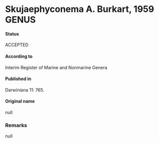 Skujaephyconema A. Burkart, 1959 GENUS
=======

#### Status
ACCEPTED

#### According to
Interim Register of Marine and Nonmarine Genera

#### Published in
Darwiniana 11: 765.

#### Original name
null

### Remarks
null